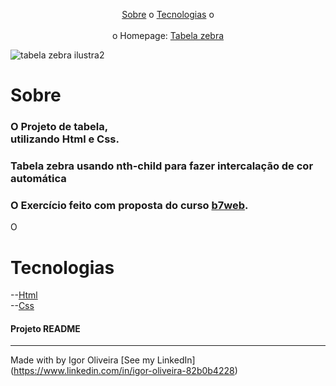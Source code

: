 <p align="center">
<a href="#sobre">Sobre</a> o
<a href="#sobre">Tecnologias</a> o
<br><br>
o Homepage:  <a href="https://igoroliveiranunes.github.io/Tabela-zebra/"> Tabela zebra</a>

![tabela zebra ilustra2 ](https://user-images.githubusercontent.com/93622964/179399891-24dc0267-cb94-46bc-99fd-4f1e569fbb85.png)


# Sobre
<h3>O Projeto de tabela,<br>utilizando Html e Css.</h3>
<h3>Tabela zebra usando nth-child para fazer intercalação de cor automática</h3>
<h3>O Exercício feito com proposta do curso 
<a href="https://b7web.com.br">b7web</a>.</h3>
<p>O</p>

# Tecnologias
--<a href="https://www.learn-html.org">Html</a><br>
--<a href="https://www.css.org">Css</a><br>


<h4> Projeto README </h4>

---
Made with by Igor Oliveira [See my LinkedIn](<a href="https://www.linkedin.com/in/igor-oliveira-82b0b4228">https://www.linkedin.com/in/igor-oliveira-82b0b4228</a>)
